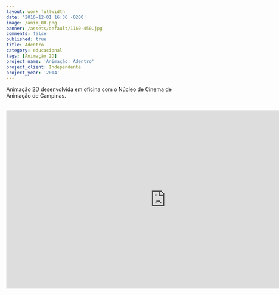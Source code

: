 ```yaml
---
layout: work_fullwidth
date: '2016-12-01 16:36 -0200'
image: /anim_00.png
banner: /assets/default/1160-450.jpg
comments: false
published: true
title: Adentro
category: educacional
tags: [Animação 2D]
project_name: 'Animação: Adentro'
project_client: Independente
project_year: '2014'
---
```


Animação 2D desenvolvida em oficina com o Núcleo de Cinema de Animação de Campinas. <BR><BR>

<iframe width="853" height="480" src="https://www.youtube.com/embed/RXr1r_IoVdI" frameborder="0" allowfullscreen="">
</iframe>
